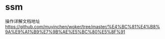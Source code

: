 # ssm
操作详解文档地址
https://github.com/muyinchen/woker/tree/master/%E4%BC%81%E4%B8%9A%E9%A1%B9%E7%9B%AE%E5%BC%80%E5%8F%91
